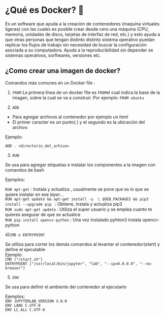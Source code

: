 # ¿Qué es Docker? 🐳 

Es un software que ayuda a la creación de contenedores (maquina virtuales ligeras) con las cuales es posible crear desde cero una máquina 
(CPU, memoria, unidades de disco, tarjetas de interfaz de red, etc.) y esto ayuda a que otras personas que tengan distinto distinto sistema operativo puedan 
replicar los flujos de trabajo sin necesidad de buscar la configuración asociada a su computadora. Ayuda a la reproducibilidad sin depender se sistemas
operativos, sorftwares, versiones etc.

## ¿Como crear una imagen de docker?

Comandos más comunes en un Docker file :

1)  `FROM` 
 La primera línea de un docker file es `FROM`el cual indica la base de la imagen, sobre la cual se va a construir. Por ejemplo: `FROM ubuntu`
 
2) `ADD`
+ Para agregar archivos al contenedor por ejemplo un html
+ El primer caracter es un punto(.) y el segundo es la ubicación del archivo

Ejemplo:

`ADD . <directorio_del_arhivo>`

3) `RUN`

Se usa para agregar etiquetas e instalar los componentes a la imagen con comandos de bash

Ejemplos:

`RUN apt-get` : Instala y actualiza , usualmente se pone que es lo que se quiere instalar en ese *layer*...<br>
`RUN apt-get update && apt-get install -y  \
   $DEB_PACKAGES && pip3 install --upgrade pip ` : Obtiene, instala y actualiza pip3<br>
`RUN sudo apt-get update` : Utiliza el super usuario y se emplea cuanto te quieres asegurar de que se actualice<br>
`RUN pip install opencv-python` : Una vez instalado pyhton3 instala opencv-python

4)`CMD o ENTRYPOINT`

Se utiliza para correr los demás comandos al levantar el contenedor(*start*) y define el ejecutable <br>
Ejemplo:<br>
`CMD ["/start.sh"]` <br>
`ENTRYPOINT ["/usr/local/bin/jupyter", "lab", "--ip=0.0.0.0", "--no-browser"]`

5) `ENV`

Se usa para definir el ambiente del contenedor al ejecutarlo

Ejemplos:<br>
`ENV JUPYTERLAB_VERSION 3.0.0` <br>
`ENV LANG C.UTF-8` <br>
`ENV LC_ALL C.UTF-8` <br>










